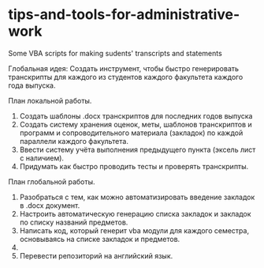 # tips-and-tools-for-administrative-work
Some VBA scripts for making sudents' transcripts and statements

Глобальная идея:
Создать инструмент, чтобы быстро генерировать транскрипты для каждого из студентов каждого факультета каждого года выпуска. 

План локальной работы.
1. Создать шаблоны .docx транскриптов для последних годов выпуска
2. Создать систему хранения оценок, меты, шаблонов транскриптов и программ и сопроводительного материала (закладок) по каждой параллели каждого факультета.
3. Ввести систему учёта выполнения предыдущего пункта (эксель лист с наличием).
4. Придумать как быстро проводить тесты и проверять транскрипты. 

План глобальной работы.
1. Разобраться с тем, как можно автоматизировать введение закладок в .docx документ.
2. Настроить автоматическую генерацию списка закладок и закладок по списку названий предметов. 
3. Написать код, который генерит vba модули для каждого семестра, основываясь на списке закладок и предметов.
4. 
0. Перевести репозиторий на английский язык. 



